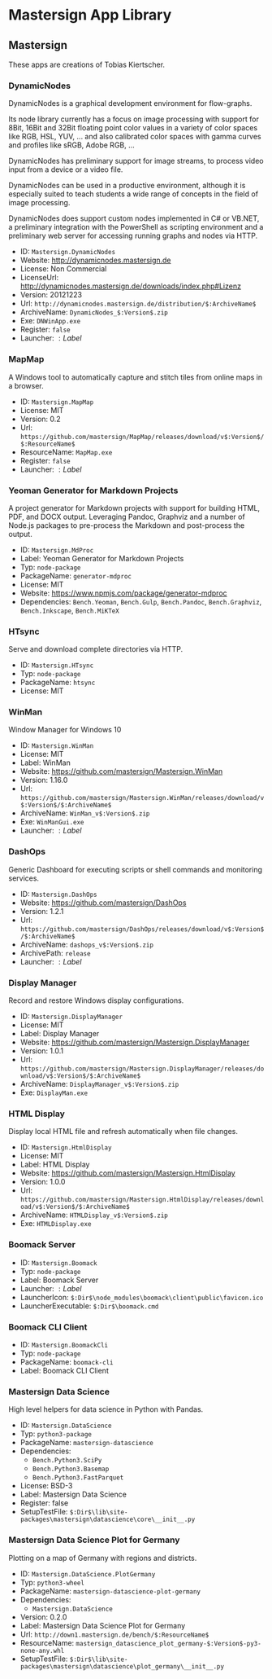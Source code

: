 # Mastersign App Library

## Mastersign

These apps are creations of Tobias Kiertscher.

### DynamicNodes

DynamicNodes is a graphical development environment for flow-graphs.

Its node library currently has a focus on image processing with support for 8Bit, 16Bit and 32Bit floating point color values in a variety of color spaces like RGB, HSL, YUV, ... and also calibrated color spaces with gamma curves and profiles like sRGB, Adobe RGB, ...

DynamicNodes has preliminary support for image streams, to process video input from a device or a video file.

DynamicNodes can be used in a productive environment, although it is especially suited to teach students a wide range of concepts in the field of image processing.

DynamicNodes does support custom nodes implemented in C# or VB.NET, a preliminary integration with the PowerShell as scripting environment and a preliminary web server for accessing running graphs and nodes via HTTP.

* ID: `Mastersign.DynamicNodes`
* Website: <http://dynamicnodes.mastersign.de>
* License: Non Commercial
* LicenseUrl: <http://dynamicnodes.mastersign.de/downloads/index.php#Lizenz>
* Version: 20121223
* Url: `http://dynamicnodes.mastersign.de/distribution/$:ArchiveName$`
* ArchiveName: `DynamicNodes_$:Version$.zip`
* Exe: `DNWinApp.exe`
* Register: `false`
* Launcher: $:Label$

### MapMap

A Windows tool to automatically capture and stitch tiles from online maps in a browser.

* ID: `Mastersign.MapMap`
* License: MIT
* Version: 0.2
* Url: `https://github.com/mastersign/MapMap/releases/download/v$:Version$/$:ResourceName$`
* ResourceName: `MapMap.exe`
* Register: `false`
* Launcher: $:Label$

### Yeoman Generator for Markdown Projects

A project generator for Markdown projects with support for building
HTML, PDF, and DOCX output. Leveraging Pandoc, Graphviz and a number of
Node.js packages to pre-process the Markdown and post-process the output.

* ID: `Mastersign.MdProc`
* Label: Yeoman Generator for Markdown Projects
* Typ: `node-package`
* PackageName: `generator-mdproc`
* License: MIT
* Website: <https://www.npmjs.com/package/generator-mdproc>
* Dependencies: `Bench.Yeoman`, `Bench.Gulp`, `Bench.Pandoc`, `Bench.Graphviz`, `Bench.Inkscape`, `Bench.MiKTeX`

### HTsync

Serve and download complete directories via HTTP.

* ID: `Mastersign.HTsync`
* Typ: `node-package`
* PackageName: `htsync`
* License: MIT

### WinMan

Window Manager for Windows 10

* ID: `Mastersign.WinMan`
* License: MIT
* Label: WinMan
* Website: <https://github.com/mastersign/Mastersign.WinMan>
* Version: 1.16.0
* Url: `https://github.com/mastersign/Mastersign.WinMan/releases/download/v$:Version$/$:ArchiveName$`
* ArchiveName: `WinMan_v$:Version$.zip`
* Exe: `WinManGui.exe`
* Launcher: $:Label$

### DashOps

Generic Dashboard for executing scripts or shell commands and monitoring services.

* ID: `Mastersign.DashOps`
* Website: <https://github.com/mastersign/DashOps>
* Version: 1.2.1
* Url: `https://github.com/mastersign/DashOps/releases/download/v$:Version$/$:ArchiveName$`
* ArchiveName: `dashops_v$:Version$.zip`
* ArchivePath: `release`
* Launcher: $:Label$

### Display Manager

Record and restore Windows display configurations.

* ID: `Mastersign.DisplayManager`
* License: MIT
* Label: Display Manager
* Website: <https://github.com/mastersign/Mastersign.DisplayManager>
* Version: 1.0.1
* Url: `https://github.com/mastersign/Mastersign.DisplayManager/releases/download/v$:Version$/$:ArchiveName$`
* ArchiveName: `DisplayManager_v$:Version$.zip`
* Exe: `DisplayMan.exe`

### HTML Display

Display local HTML file and refresh automatically when file changes.

* ID: `Mastersign.HtmlDisplay`
* License: MIT
* Label: HTML Display
* Website: <https://github.com/mastersign/Mastersign.HtmlDisplay>
* Version: 1.0.0
* Url: `https://github.com/mastersign/Mastersign.HtmlDisplay/releases/download/v$:Version$/$:ArchiveName$`
* ArchiveName: `HTMLDisplay_v$:Version$.zip`
* Exe: `HTMLDisplay.exe`

### Boomack Server

* ID: `Mastersign.Boomack`
* Typ: `node-package`
* Label: Boomack Server
* Launcher: $:Label$
* LauncherIcon: `$:Dir$\node_modules\boomack\client\public\favicon.ico`
* LauncherExecutable: `$:Dir$\boomack.cmd`

### Boomack CLI Client

* ID: `Mastersign.BoomackCli`
* Typ: `node-package`
* PackageName: `boomack-cli`
* Label: Boomack CLI Client

### Mastersign Data Science

High level helpers for data science in Python with Pandas.

* ID: `Mastersign.DataScience`
* Typ: `python3-package`
* PackageName: `mastersign-datascience`
* Dependencies:
    + `Bench.Python3.SciPy`
    + `Bench.Python3.Basemap`
    + `Bench.Python3.FastParquet`
* License: BSD-3
* Label: Mastersign Data Science
* Register: false
* SetupTestFile: `$:Dir$\lib\site-packages\mastersign\datascience\core\__init__.py`

### Mastersign Data Science Plot for Germany

Plotting on a map of Germany with regions and districts.

* ID: `Mastersign.DataScience.PlotGermany`
* Typ: `python3-wheel`
* PackageName: `mastersign-datascience-plot-germany`
* Dependencies:
    + `Mastersign.DataScience`
* Version: 0.2.0
* Label: Mastersign Data Science Plot for Germany
* Url: `http://down1.mastersign.de/bench/$:ResourceName$`
* ResourceName: `mastersign_datascience_plot_germany-$:Version$-py3-none-any.whl`
* SetupTestFile: `$:Dir$\lib\site-packages\mastersign\datascience\plot_germany\__init__.py`

